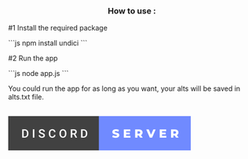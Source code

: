 <h3 align="center">How to use :</h3>

<p>#1 Install the required package</p>
```js
npm install undici
```
<p>#2 Run the app</p>
```js
node app.js
```
<p>You could run the app for as long as you want, your alts will be saved in alts.txt file.</p>
<br/>
<a href="https://discord.gg/k9U5SVrrHP">
<img src="../../Images/discord-badge.svg" alt="discord"/>
</a>